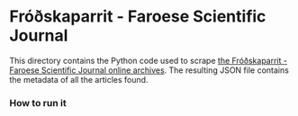 Fróðskaparrit - Faroese Scientific Journal
==

This directory contains the Python code used to scrape [the Fróðskaparrit - Faroese Scientific Journal online archives](https://ojs.setur.fo/index.php/frit/issue/archive/1).
The resulting JSON file contains the metadata of all the articles found.

### How to run it

```
```
